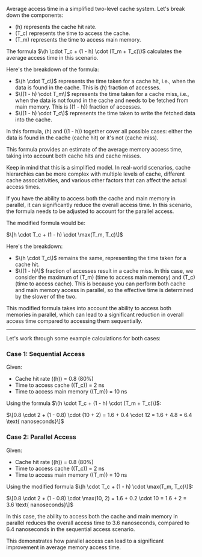 Average access time in a simplified two-level cache system. Let's break down the components:

- \(h\) represents the cache hit rate.
- \(T_c\) represents the time to access the cache.
- \(T_m\) represents the time to access main memory.

The formula $\(h \cdot T_c + (1 - h) \cdot (T_m + T_c)\)$ calculates the average access time in this scenario.

Here's the breakdown of the formula:

- $\(h \cdot T_c\)$ represents the time taken for a cache hit, i.e., when the data is found in the cache. This is \(h\) fraction of accesses.
- $\((1 - h) \cdot T_m\)$ represents the time taken for a cache miss, i.e., when the data is not found in the cache and needs to be fetched from main memory. This is \((1 - h)\) fraction of accesses.
- $\((1 - h) \cdot T_c\)$ represents the time taken to write the fetched data into the cache.

In this formula, \(h\) and \((1 - h)\) together cover all possible cases: either the data is found in the cache (cache hit) or it's not (cache miss).

This formula provides an estimate of the average memory access time, taking into account both cache hits and cache misses.

Keep in mind that this is a simplified model. In real-world scenarios, cache hierarchies can be more complex with multiple levels of cache, different cache associativities, and various other factors that can affect the actual access times.


If you have the ability to access both the cache and main memory in parallel, it can significantly reduce the overall access time. In this scenario, the formula needs to be adjusted to account for the parallel access.

The modified formula would be:

$\[h \cdot T_c + (1 - h) \cdot \max(T_m, T_c)\]$

Here's the breakdown:

- $\(h \cdot T_c\)$ remains the same, representing the time taken for a cache hit.
- $\((1 - h)\)$ fraction of accesses result in a cache miss. In this case, we consider the maximum of \(T_m\) (time to access main memory) and \(T_c\) (time to access cache). This is because you can perform both cache and main memory access in parallel, so the effective time is determined by the slower of the two.

This modified formula takes into account the ability to access both memories in parallel, which can lead to a significant reduction in overall access time compared to accessing them sequentially.


---


Let's work through some example calculations for both cases:

### Case 1: Sequential Access

Given:
- Cache hit rate (\(h\)) = 0.8 (80%)
- Time to access cache (\(T_c\)) = 2 ns
- Time to access main memory (\(T_m\)) = 10 ns

Using the formula $\(h \cdot T_c + (1 - h) \cdot (T_m + T_c)\)$:

$\[0.8 \cdot 2 + (1 - 0.8) \cdot (10 + 2) = 1.6 + 0.4 \cdot 12 = 1.6 + 4.8 = 6.4 \text{ nanoseconds}\]$

### Case 2: Parallel Access

Given:
- Cache hit rate (\(h\)) = 0.8 (80%)
- Time to access cache (\(T_c\)) = 2 ns
- Time to access main memory (\(T_m\)) = 10 ns

Using the modified formula $\(h \cdot T_c + (1 - h) \cdot \max(T_m, T_c)\)$:

$\[0.8 \cdot 2 + (1 - 0.8) \cdot \max(10, 2) = 1.6 + 0.2 \cdot 10 = 1.6 + 2 = 3.6 \text{ nanoseconds}\]$

In this case, the ability to access both the cache and main memory in parallel reduces the overall access time to 3.6 nanoseconds, compared to 6.4 nanoseconds in the sequential access scenario.

This demonstrates how parallel access can lead to a significant improvement in average memory access time.
